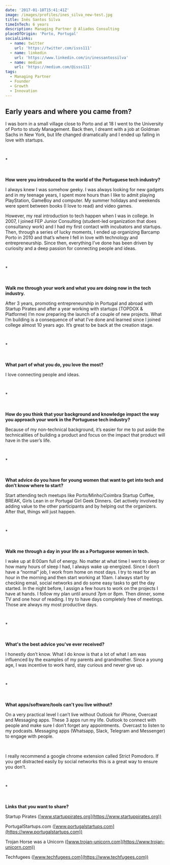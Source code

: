```yaml
---
date: '2017-01-18T15:41:41Z'
image: /images/profiles/ines_silva_new-test.jpg
title: Inês Santos Silva
timeInTech: 6 years
description: Managing Partner @ Aliados Consulting
placeOfOrigin: 'Porto, Portugal'
socialLinks:
  - name: twitter
    url: 'https://twitter.com/isss111'
  - name: linkedin
    url: 'https://www.linkedin.com/in/inessantossilva'
  - name: medium
    url: 'https://medium.com/@isss111'
tags:
  - Managing Partner
  - Founder
  - Growth
  - Innovation
---
```


## **Early years and where you came from?**

I was born in a small village close to Porto and at 18 I went to the University of Porto to study Management. Back then, I dreamt with a job at Goldman Sachs in New York, but life changed dramatically and I ended up falling in love with startups.

 

\*

 

**How were you introduced to the world of the Portuguese tech industry?**

I always knew I was somehow geeky. I was always looking for new gadgets and in my teenage years, I spent more hours than I like to admit playing PlayStation, GameBoy and computer. My summer holidays and weekends were spent between books (I love to read) and video games.

However, my real introduction to tech happen when I was in college. In 2007, I joined FEP Junior Consulting (student-led organization that does consultancy work) and I had my first contact with incubators and startups. Then, through a series of lucky moments, I ended up organizing Barcamp Porto in 2010 and that’s where I fell in love with technology and entrepreneurship. Since then, everything I’ve done has been driven by curiosity and a deep passion for connecting people and ideas.

 

\*

 

**Walk me through your work and what you are doing now in the tech industry.**

After 3 years, promoting entrepreneurship in Portugal and abroad with Startup Pirates and after a year working with startups (TOPDOX & Platforme) I’m now preparing the launch of a couple of new projects. What I’m building is a consequence of what I’ve done and learned since I joined college almost 10 years ago. It’s great to be back at the creation stage.

 

\*

 

**What part of what you do, you love the most?**

I love connecting people and ideas.

 

\*

 

**How do you think that your background and knowledge impact the way you approach your work in the Portuguese tech industry?**

Because of my non-technical background, it’s easier for me to put aside the technicalities of building a product and focus on the impact that product will have in the user’s life.

 

\*

 

**What advice do you have for young women that want to get into tech and don’t know where to start?**

Start attending tech meetups like Porto/Minho/Coimbra Startup Coffee, BREAK, Girls Lean in or Portugal Girl Geek Dinners. Get actively involved by adding value to the other participants and by helping out the organizers. After that, things will just happen.

 

\*

 

**Walk me through a day in your life as a Portuguese women in tech.**

I wake up at 8:00am full of energy. No matter at what time I went to sleep or how many hours of sleep I had, I always wake up energized. Since I don’t have a “normal” job, I work from home on most days. I try to read for an hour in the morning and then start working at 10am. I always start by checking email, social networks and do some easy tasks to get the day started. In the night before, I assign a few hours to work on the projects I have at hands. I follow my plan until around 7pm or 8pm. Then dinner, some TV and one hour of reading. I try to have days completely free of meetings. Those are always my most productive days.

 

\*

 

**What's the best advice you've ever received?**

I honestly don’t know. What I do know is that a lot of what I am was influenced by the examples of my parents and grandmother. Since a young age, I was incentive to work hard, stay curious and never give up.

 

\*

 

**What apps/software/tools can't you live without?**

On a very practical level I can’t live without Outlook for iPhone, Overcast and Messaging apps. These 3 apps run my life. Outlook to connect with people and make sure I don’t forget any appointments.  Overcast to listen to my podcasts. Messaging apps (Whatsapp, Slack, Telegram and Messenger) to engage with people.

 

I really recommend a google chrome extension called Strict Pomodoro. If you get distracted easily by social networks this is a great way to ensure you don’t.

 

\*

 

**Links that you want to share?**

Startup Pirates ([www.startuppirates.org](https://www.startuppirates.org))

PortugalStartups.com ([www.portugalstartups.com](https://www.portugalstartups.com))

Trojan Horse was a Unicorn ([www.trojan-unicorn.com](https://www.trojan-unicorn.com))

Techfugees ([www.techfugees.com](https://www.techfugees.com))